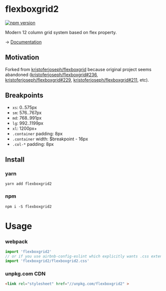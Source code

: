# flexboxgrid2
[![npm version](https://badge.fury.io/js/flexboxgrid2.svg)](https://badge.fury.io/js/flexboxgrid2)

Modern 12 column grid system based on flex property.

→ [Documentation](https://evgenyrodionov.github.io/flexboxgrid2/)

## Motivation
Forked from [kristoferjoseph/flexboxgrid](https://github.com/kristoferjoseph/flexboxgrid) because original project seems abandoned ([kristoferjoseph/flexboxgrid#236](https://github.com/kristoferjoseph/flexboxgrid/pull/236), [kristoferjoseph/flexboxgrid#229](https://github.com/kristoferjoseph/flexboxgrid/pull/229), [kristoferjoseph/flexboxgrid#211](https://github.com/kristoferjoseph/flexboxgrid/pull/211), etc).

## Breakpoints
- `xs`: 0..575px
- `sm`: 576..767px
- `md`: 768..991px
- `lg`: 992..1199px
- `xl`: 1200px+
- `.container` padding: 8px
- `.container` width: $breakpoint - 16px
- `.col-*` padding: 8px

## Install
### yarn
`yarn add flexboxgrid2`

### npm
`npm i -S flexboxgrid2`

# Usage
### webpack
```js
import 'flexboxgrid2'
// or if you use airbnb-config-eslint which explicitly wants .css extension
import 'flexboxgrid2/flexboxgrid2.css'
```

### unpkg.com CDN
```html
<link rel="stylesheet" href="//unpkg.com/flexboxgrid2" >
``` 
